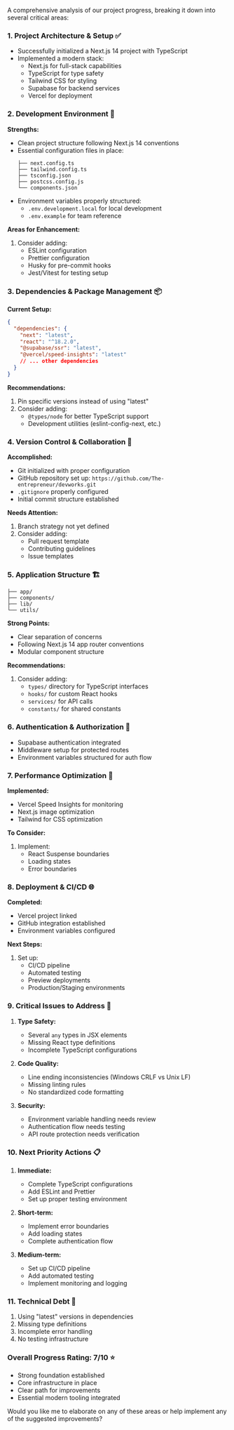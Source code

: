 A comprehensive analysis of our project progress, breaking it down into several critical areas:

### 1. Project Architecture & Setup ✅
- Successfully initialized a Next.js 14 project with TypeScript
- Implemented a modern stack:
  - Next.js for full-stack capabilities
  - TypeScript for type safety
  - Tailwind CSS for styling
  - Supabase for backend services
  - Vercel for deployment

### 2. Development Environment 🔧
**Strengths:**
- Clean project structure following Next.js 14 conventions
- Essential configuration files in place:
  ```
  ├── next.config.ts
  ├── tailwind.config.ts
  ├── tsconfig.json
  ├── postcss.config.js
  └── components.json
  ```
- Environment variables properly structured:
  - `.env.development.local` for local development
  - `.env.example` for team reference

**Areas for Enhancement:**
1. Consider adding:
   - ESLint configuration
   - Prettier configuration
   - Husky for pre-commit hooks
   - Jest/Vitest for testing setup

### 3. Dependencies & Package Management 📦
**Current Setup:**
```json
{
  "dependencies": {
    "next": "latest",
    "react": "^18.2.0",
    "@supabase/ssr": "latest",
    "@vercel/speed-insights": "latest"
    // ... other dependencies
  }
}
```

**Recommendations:**
1. Pin specific versions instead of using "latest"
2. Consider adding:
   - `@types/node` for better TypeScript support
   - Development utilities (eslint-config-next, etc.)

### 4. Version Control & Collaboration 🔄
**Accomplished:**
- Git initialized with proper configuration
- GitHub repository set up: `https://github.com/The-entrepreneur/devworks.git`
- `.gitignore` properly configured
- Initial commit structure established

**Needs Attention:**
1. Branch strategy not yet defined
2. Consider adding:
   - Pull request template
   - Contributing guidelines
   - Issue templates

### 5. Application Structure 🏗️
```
├── app/
├── components/
├── lib/
└── utils/
```
**Strong Points:**
- Clear separation of concerns
- Following Next.js 14 app router conventions
- Modular component structure

**Recommendations:**
1. Consider adding:
   - `types/` directory for TypeScript interfaces
   - `hooks/` for custom React hooks
   - `services/` for API calls
   - `constants/` for shared constants

### 6. Authentication & Authorization 🔐
- Supabase authentication integrated
- Middleware setup for protected routes
- Environment variables structured for auth flow

### 7. Performance Optimization 🚀
**Implemented:**
- Vercel Speed Insights for monitoring
- Next.js image optimization
- Tailwind for CSS optimization

**To Consider:**
1. Implement:
   - React Suspense boundaries
   - Loading states
   - Error boundaries

### 8. Deployment & CI/CD 🌐
**Completed:**
- Vercel project linked
- GitHub integration established
- Environment variables configured

**Next Steps:**
1. Set up:
   - CI/CD pipeline
   - Automated testing
   - Preview deployments
   - Production/Staging environments

### 9. Critical Issues to Address 🚨
1. **Type Safety:**
   - Several `any` types in JSX elements
   - Missing React type definitions
   - Incomplete TypeScript configurations

2. **Code Quality:**
   - Line ending inconsistencies (Windows CRLF vs Unix LF)
   - Missing linting rules
   - No standardized code formatting

3. **Security:**
   - Environment variable handling needs review
   - Authentication flow needs testing
   - API route protection needs verification

### 10. Next Priority Actions 📋
1. **Immediate:**
   - Complete TypeScript configurations
   - Add ESLint and Prettier
   - Set up proper testing environment

2. **Short-term:**
   - Implement error boundaries
   - Add loading states
   - Complete authentication flow

3. **Medium-term:**
   - Set up CI/CD pipeline
   - Add automated testing
   - Implement monitoring and logging

### 11. Technical Debt 📝
1. Using "latest" versions in dependencies
2. Missing type definitions
3. Incomplete error handling
4. No testing infrastructure

### Overall Progress Rating: 7/10 ⭐
- Strong foundation established
- Core infrastructure in place
- Clear path for improvements
- Essential modern tooling integrated

Would you like me to elaborate on any of these areas or help implement any of the suggested improvements?
